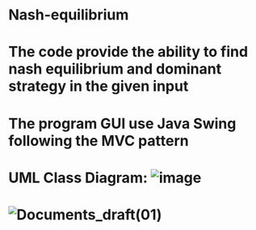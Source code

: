 # Nash-equilibrium 
# The code provide the ability to find nash equilibrium and dominant strategy in the given input
# The program GUI use Java Swing following the MVC pattern
# UML Class Diagram: ![image](https://user-images.githubusercontent.com/122107782/233442115-9c9cb83a-9b86-4181-bc8d-f3c12b022451.png)
# ![Documents_draft(01)](https://user-images.githubusercontent.com/122107782/233819432-df77a578-3c6b-4b42-a2de-d031ecd64908.png)
